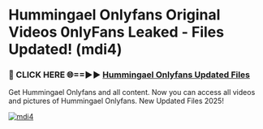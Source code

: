 # Hummingael Onlyfans Original Videos 0nlyFans Leaked - Files Updated! (mdi4)

<h3>🔴 CLICK HERE 🌐==►► <a href="https://tinyurl.com/ehrbuxhb" rel="nofollow">Hummingael Onlyfans Updated Files</a></h3>

Get Hummingael Onlyfans and all content. Now you can access all videos and pictures of Hummingael Onlyfans. New Updated Files 2025!

[![mdi4](https://i.imgur.com/lVYEuWS.gif)](https://tinyurl.com/ehrbuxhb)
